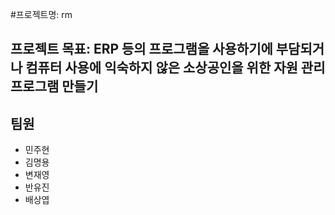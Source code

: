 #프로젝트명: rm
## 프로젝트 목표: ERP 등의 프로그램을 사용하기에 부담되거나 컴퓨터 사용에 익숙하지 않은 소상공인을 위한 자원 관리 프로그램 만들기
## 팀원 
 - 민주현
 - 김명용
 - 변재영
 - 반유진
 - 배상엽
